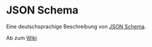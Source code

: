 # JSON Schema

Eine deutschsprachige Beschreibung von [JSON Schema](http://json-schema.org/).

Ab zum [Wiki](https://github.com/Nemaknowledge/json-schema-deutsch/wiki)
